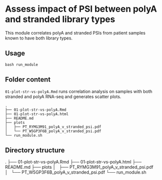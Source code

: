 # Assess impact of PSI between polyA and stranded library types

This module correlates polyA and stranded PSIs from patient samples known to have both library types.

## Usage
`bash run_module`

## Folder content
`01-plot-str-vs-polyA.Rmd` runs correlation analysis on samples with both stranded and polyA RNA-seq and generates scatter plots.

```
.
├── 01-plot-str-vs-polyA.Rmd
├── 01-plot-str-vs-polyA.html
├── README.md
├── plots
│   ├── PT_RYMG3M91_polyA_v_stranded_psi.pdf
│   └── PT_W5GP3F6B_polyA_v_stranded_psi.pdf
└── run_module.sh
```

## Directory structure
.
├── 01-plot-str-vs-polyA.Rmd
├── 01-plot-str-vs-polyA.html
├── README.md
├── plots
│   ├── PT_RYMG3M91_polyA_v_stranded_psi.pdf
│   └── PT_W5GP3F6B_polyA_v_stranded_psi.pdf
└── run_module.sh
